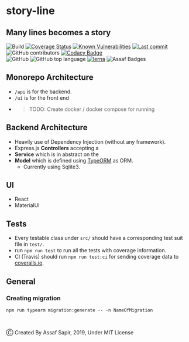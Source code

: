 # story-line

## Many lines becomes a story

![Build](https://github.com/assapir/story-line/workflows/docker-build/badge.svg) [![Coverage Status](https://coveralls.io/repos/github/assapir/story-line/badge.svg?branch=master)](https://coveralls.io/github/assapir/story-line?branch=master) [![Known Vulnerabilities](https://snyk.io//test/github/meijin007/story-line/badge.svg?targetFile=api/package.json)](https://snyk.io//test/github/meijin007/story-line?targetFile=package.json) [![Last commit](https://img.shields.io/github/last-commit/meijin007/story-line.svg)](https://github.com/meijin007/story-line/commits/master) ![GitHub contributors](https://img.shields.io/github/contributors-anon/meijin007/story-line.svg) [![Codacy Badge](https://api.codacy.com/project/badge/Grade/3c0cbc240e8b405ba0b93113f8aae62f)](https://app.codacy.com/app/meijin007/story-line?utm_source=github.com&utm_medium=referral&utm_content=meijin007/story-line&utm_campaign=Badge_Grade_Dashboard)
<br /> 
![GitHub](https://img.shields.io/github/license/meijin007/story-line.svg?color=blue) ![GitHub top language](https://img.shields.io/github/languages/top/meijin007/story-line.svg) [![lerna](https://img.shields.io/badge/maintained%20with-lerna-cc00ff.svg)](https://lerna.js.org/) ![Assaf Badges](https://img.shields.io/badge/Assaf-Like%20badges-blue.svg) 

## Monorepo Architecture

-   `/api` is for the backend.
-   `/ui` is for the front end
-   > TODO: Create docker / docker compose for running 

## Backend Architecture

-   Heavily use of Dependency Injection (without any framework).
-   Express.js **Controllers**  accepting a
-   **Service** which is in abstract on the
-   **Model** which is defined using [TypeORM]([https://typeorm.io/]) as ORM.
    -   Currently using Sqlite3.

## UI
-   React
-   MaterialUI

## Tests

-   Every testable class under `src/` should have a corresponding test suit file in `test/`.
-   run `npm run test` to run all the tests with coverage information.
-   CI (Travis) should run `npm run test:ci` for sending coverage data to [coveralls.io](https://coveralls.io/github/meijin007/story-line).

## General

### Creating migration

    npm run typeorm migration:generate -- -n NameOfMigration

<br /> 

Ⓒ Created By Assaf Sapir, 2019, Under MIT License
